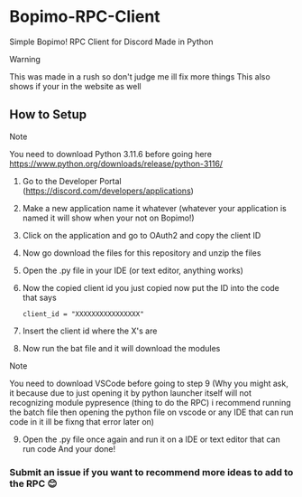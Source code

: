 # Bopimo-RPC-Client
Simple Bopimo! RPC Client for Discord Made in Python
>[!Warning]
>This was made in a rush so don't judge me ill fix more things
This also shows if your in the website as well
## How to Setup

>[!Note]
>You need to download Python 3.11.6 before going here
>https://www.python.org/downloads/release/python-3116/

1. Go to the Developer Portal (https://discord.com/developers/applications)
2. Make a new application name it whatever (whatever your application is named it will show when your not on Bopimo!)
3. Click on the application and go to OAuth2 and copy the client ID
4. Now go download the files for this repository and unzip the files
5. Open the .py file in your IDE (or text editor, anything works)
6. Now the copied client id you just copied now put the ID into the code that says

   ```
   client_id = "XXXXXXXXXXXXXXXX"
   ```

7. Insert the client id where the X's are
8. Now run the bat file and it will download the modules

>[!Note]
>You need to download VSCode before going to step 9
>(Why you might ask, it because due to just opening it by python launcher itself will not recognizing module pypresence (thing to do the RPC)  i recommend running the batch file then opening the python file on vscode or any IDE that can run code in it ill be fixng that error later on)

9. Open the .py file once again and run it on a IDE or text editor that can run code
And your done!

### Submit an issue if you want to recommend more ideas to add to the RPC 😊
